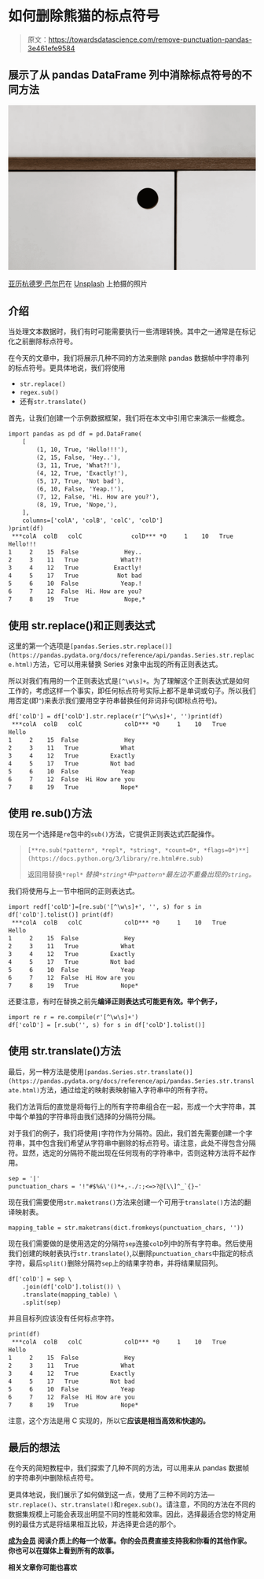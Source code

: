# 如何删除熊猫的标点符号

> 原文：<https://towardsdatascience.com/remove-punctuation-pandas-3e461efe9584>

## 展示了从 pandas DataFrame 列中消除标点符号的不同方法

![](img/a62bf94ab9980bfeedce5ad9042536ea.png)

[亚历杭德罗·巴尔巴](https://unsplash.com/@albrb?utm_source=unsplash&utm_medium=referral&utm_content=creditCopyText)在 [Unsplash](https://unsplash.com/s/photos/dot?utm_source=unsplash&utm_medium=referral&utm_content=creditCopyText) 上拍摄的照片

## 介绍

当处理文本数据时，我们有时可能需要执行一些清理转换。其中之一通常是在标记化之前删除标点符号。

在今天的文章中，我们将展示几种不同的方法来删除 pandas 数据帧中字符串列的标点符号。更具体地说，我们将使用

*   `str.replace()`
*   `regex.sub()`
*   还有`str.translate()`

首先，让我们创建一个示例数据框架，我们将在本文中引用它来演示一些概念。

```
import pandas as pd df = pd.DataFrame(
    [
        (1, 10, True, 'Hello!!!'),
        (2, 15, False, 'Hey..'),
        (3, 11, True, 'What?!'),
        (4, 12, True, 'Exactly!'),
        (5, 17, True, 'Not bad'),
        (6, 10, False, 'Yeap.!'),
        (7, 12, False, 'Hi. How are you?'),
        (8, 19, True, 'Nope,'),
    ],
    columns=['colA', 'colB', 'colC', 'colD']
)print(df)
 ***colA  colB   colC              colD*** *0     1    10   True          Hello!!!
1     2    15  False             Hey..
2     3    11   True            What?!
3     4    12   True          Exactly!
4     5    17   True           Not bad
5     6    10  False            Yeap.!
6     7    12  False  Hi. How are you?
7     8    19   True             Nope,*
```

## 使用 str.replace()和正则表达式

这里的第一个选项是`[pandas.Series.str.replace()](https://pandas.pydata.org/docs/reference/api/pandas.Series.str.replace.html)`方法，它可以用来替换 Series 对象中出现的所有正则表达式。

所以对我们有用的一个正则表达式是`[^\w\s]+`。为了理解这个正则表达式是如何工作的，考虑这样一个事实，即任何标点符号实际上都不是单词或句子。所以我们用否定(即`^`)来表示我们要用空字符串替换任何非词非句(即标点符号)。

```
df['colD'] = df['colD'].str.replace(r'[^\w\s]+', '')print(df)
 ***colA  colB   colC            colD*** *0     1    10   True           Hello
1     2    15  False             Hey
2     3    11   True            What
3     4    12   True         Exactly
4     5    17   True         Not bad
5     6    10  False            Yeap
6     7    12  False  Hi How are you
7     8    19   True            Nope*
```

## 使用 re.sub()方法

现在另一个选择是`re`包中的`sub()`方法，它提供正则表达式匹配操作。

> `[**re.sub(*pattern*, *repl*, *string*, *count=0*, *flags=0*)**](https://docs.python.org/3/library/re.html#re.sub)`
> 
> 返回用替换`*repl*` *替换`*string*`中`*pattern*`最左边不重叠出现的`string`。*

我们将使用与上一节中相同的正则表达式。

```
import redf['colD']=[re.sub('[^\w\s]+', '', s) for s in df['colD'].tolist()] print(df)
 ***colA  colB   colC            colD*** *0     1    10   True           Hello
1     2    15  False             Hey
2     3    11   True            What
3     4    12   True         Exactly
4     5    17   True         Not bad
5     6    10  False            Yeap
6     7    12  False  Hi How are you
7     8    19   True            Nope*
```

还要注意，有时在替换之前先**编译正则表达式可能更有效。举个例子，**

```
import re r = re.compile(r'[^\w\s]+')
df['colD'] = [r.sub('', s) for s in df['colD'].tolist()]
```

## 使用 str.translate()方法

最后，另一种方法是使用`[pandas.Series.str.translate()](https://pandas.pydata.org/docs/reference/api/pandas.Series.str.translate.html)`方法，通过给定的映射表映射输入字符串中的所有字符。

我们方法背后的直觉是将每行上的所有字符串组合在一起，形成一个大字符串，其中每个单独的字符串将由我们选择的分隔符分隔。

对于我们的例子，我们将使用`|`字符作为分隔符。因此，我们首先需要创建一个字符串，其中包含我们希望从字符串中删除的标点符号。请注意，此处不得包含分隔符。显然，选定的分隔符不能出现在任何现有的字符串中，否则这种方法将不起作用。

```
sep = '|'
punctuation_chars = '!"#$%&\'()*+,-./:;<=>?@[\\]^_`{}~'
```

现在我们需要使用`str.maketrans()`方法来创建一个可用于`translate()`方法的翻译映射表。

```
mapping_table = str.maketrans(dict.fromkeys(punctuation_chars, ''))
```

现在我们需要做的是使用选定的分隔符`sep`连接`colD`列中的所有字符串。然后使用我们创建的映射表执行`str.translate()`,以删除`punctuation_chars`中指定的标点字符，最后`split()`删除分隔符`sep`上的结果字符串，并将结果赋回列。

```
df['colD'] = sep \
    .join(df['colD'].tolist()) \
    .translate(mapping_table) \
    .split(sep)
```

并且目标列应该没有任何标点字符。

```
print(df)
 ***colA  colB   colC            colD*** *0     1    10   True           Hello
1     2    15  False             Hey
2     3    11   True            What
3     4    12   True         Exactly
4     5    17   True         Not bad
5     6    10  False            Yeap
6     7    12  False  Hi How are you
7     8    19   True            Nope*
```

注意，这个方法是用 C 实现的，所以它**应该是相当高效和快速的。**

## 最后的想法

在今天的简短教程中，我们探索了几种不同的方法，可以用来从 pandas 数据帧的字符串列中删除标点符号。

更具体地说，我们展示了如何做到这一点，使用了三种不同的方法— `str.replace()`、`str.translate()`和`regex.sub()`。请注意，不同的方法在不同的数据集规模上可能会表现出明显不同的性能和效率。因此，选择最适合您的特定用例的最佳方式是将结果相互比较，并选择更合适的那个。

[**成为会员**](https://gmyrianthous.medium.com/membership) **阅读介质上的每一个故事。你的会员费直接支持我和你看的其他作家。你也可以在媒体上看到所有的故事。**

[](https://gmyrianthous.medium.com/membership)  

**相关文章你可能也喜欢**

[](/how-to-merge-pandas-dataframes-221e49c41bec)  [](/setuptools-python-571e7d5500f2)  [](/save-trained-models-python-22a11376d975) 